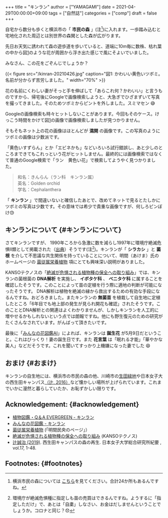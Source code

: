 +++
title = "キンラン"
author = ["YAMAGAMI"]
date = 2021-04-29T00:00:00+09:00
tags = ["自然誌"]
categories = ["comp"]
draft = false
+++

自宅から数分も歩くと横浜市の「 **市民の森** 」(注[^fn:1])に入れます。一歩踏み込むと宅地化された周辺とは別世界の森閑とした森が広がります。

先日お天気に誘われて森の遊歩道を歩いていると、道端に10m毎に数株、枯れ葉の中から図[1](#org11da115)のような花が周囲から浮き出た感じで風にそよいでいました。

みなさん、この花をごぞんじでしょうか？

<a id="org11da115"></a>

{{< figure src="/kinran-20210426.jpg" caption="&#22259;1:  かわいい黄色いツボミ。名前が分からず苦労しました。" width="70%" >}}

花の名前にくわしい妻がそっと手を伸ばして「あらこれ何？かわいい」と言うものですから、帰宅後にGoogleで画像検索しようと、大急ぎでひざまずいて写真を撮ってきました。そのためツボミからピントを外しました。スミマセン :sweat_smile:

Googleの画像検索も時々ヒットしないことがあります。今回もそのケース。けっこう時間をかけて図[1](#org11da115)の画像で画像検索しましたが見つかりません。

そもそもネット上の花の画像はほとんどが **満開** の画像です。この写真のようにツボミの画像は少数派です。

「黄色いすずらん」とか「エビネかも」などいろいろ試行錯誤し、あと少しのところまできてもこれっという花がヒットしません。最終的には画像検索ではなくて普通のGoogle検索で「ラン　黄色い花」で検索してようやく見つかりました。

> 和名：きんらん（ラン科　キンラン属）<br />
> 英名：Golden orchid<br />
> 学名：Cephalanthera<br />

「 **キンラン** 」で間違いないと確信したあとで、改めてネットで見るとたしかにツボミの写真は少数です。その意味では希少で貴重な画像ですが、何しろピンぼけ:sweat:


## キンランについて {#キンランについて}

さてキンランですが、
1990年ころから急激に数を減らし1997年に環境庁絶滅危惧II類として掲載された（[出典](http://hamakazuchan.la.coocan.jp/flowers/gojyuuon/kinran.html)）そうです(注[^fn:2])。キンランが「 **シラカシ** 」と **菌根** を介して不思議な共生関係を持っていることについて、明間（あけま）氏のホームページの [菌従属栄養植物](http://cse.ffpri.affrc.go.jp/akema/public/mycorrhiza/mycohetero.html) 項にとても興味深い説明がありました。

KANSOテクノスの「[絶滅が危惧される植物種の保全への取り組み](http://www.kanso.co.jp/environment/conservation/conservation04.html)」では、キンランの菌根菌の **DNA解析** を実施し、
**イボタケ科** 、 **ベニタケ科** に属することを確認したそうです。このことによって苗の定植を行う際に適地の判断が可能になったそうです。
DNA解析は植物を絶滅の縁から救出するための有効な手段になるんですね。おどろきました。またキンランの **無菌苗** を植栽して自生地に定植したところ「6年目でも地上部の発生が見られ開花も確認」されたそうです。このこととDNA解析との関連はよくわかりませんが、しかしキンランを人工的に増やせるかもしれないという点では朗報ですね。他にも野生復元のための研究がたくさんなされています。がんばって頂きたいです。

最後に「[みんなの花図鑑AI](https://minhana.net/wiki/%E3%82%AD%E3%83%B3%E3%83%A9%E3%83%B3/)」によれば、キンランは
**誕生花** が5月9日だということ。これはびっくり！妻の誕生日です。また **花言葉** は「眠れる才能」「華やかな美人」などだそうです。これを聞いてすっかり上機嫌になった妻でした :smile:


## おまけ {#おまけ}

キンランの自生地には、横浜市の市民の森の他、川崎市の[生田緑地](https://www.ikutaryokuti.jp/)や日本女子大の西生田キャンパス[（辻, 2016）](https://mcm-www.jwu.ac.jp/~sogoken/kiyo17.pdf)など懐かしい場所が上げられています。これまでいかに漫然と暮らしていたか、お恥ずかしい限りです。


## Acknowledgement: {#acknowledgement}

-   [植物図鑑・Q＆A EVERGREEN - キンラン](https://love-evergreen.com/zukan/plant/5125)
-   [みんなの花図鑑 - キンラン](https://minhana.net/wiki/%E3%82%AD%E3%83%B3%E3%83%A9%E3%83%B3/)
-   [菌従属栄養植物](http://cse.ffpri.affrc.go.jp/akema/public/mycorrhiza/mycohetero.html) (「明間民央のページ」）
-   [絶滅が危惧される植物種の保全への取り組み](http://www.kanso.co.jp/environment/conservation/conservation04.html) (KANSOテクノス)
-   [辻誠治 (2019)](https://mcm-www.jwu.ac.jp/~sogoken/kiyo17.pdf). 西生田キャンパスの森の再生. <span class="underline">日本女子大学総合研究所紀要</span> , vol.17, 1-48.


## Footnotes: {#footnotes}

[^fn:1]: 横浜市民の森については [こちら](https://www.city.yokohama.lg.jp/kurashi/machizukuri-kankyo/midori-koen/midori%5Fup/1mori/forest/guidemap.html)を見てください。合計24か所もあるんですね。
[^fn:2]: 環境庁が絶滅危惧種に指定しも苗の売買はできるんですね。ようするに「指定しただけ」で、あとは「自粛」しなさい、お金はだしませんということでしょうか。コロナと同じ？:disappointed: